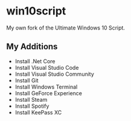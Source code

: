 # win10script

My own fork of the Ultimate Windows 10 Script.

## My Additions

- Install .Net Core
- Install Visual Studio Code
- Install Visual Studio Community
- Install Git
- Install Windows Terminal
- Install GeForce Experience
- Install Steam
- Install Spotify
- Install KeePass XC
